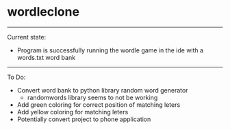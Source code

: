 # wordleclone

-------------------------------

Current state: 
- Program is successfully running the wordle game in the ide with a words.txt word bank

-------------------------------

To Do:
- Convert word bank to python library random word generator
  - randomwords library seems to not be working
- Add green coloring for correct position of matching leters
- Add yellow coloring for matching leters 
- Potentially convert project to phone application
